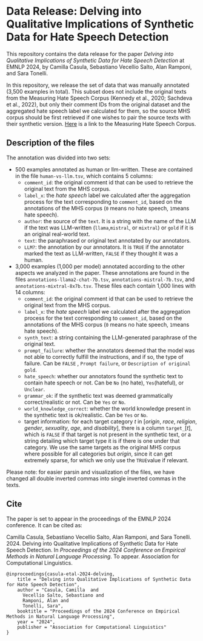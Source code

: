 # Data Release: Delving into Qualitative Implications of Synthetic Data for Hate Speech Detection
This repository contains the data release for the paper *Delving into Qualitative Implications of Synthetic Data for Hate Speech Detection* at EMNLP 2024, by Camilla Casula, Sebastiano Vecellio Salto, Alan Ramponi, and Sara Tonelli.

In this repository, we release the set of data that was manually annotated (3,500 examples in total). This subset does not include the original texts from the Measuring Hate Speech Corpus (Kennedy et al., 2020; Sachdeva et al., 2022), but only their comment IDs from the original dataset and the aggregated hate speech label we calculated for them, so the source MHS corpus should be first retrieved if one wishes to pair the source texts with their synthetic version.
[Here](https://huggingface.co/datasets/ucberkeley-dlab/measuring-hate-speech) is a link to the Measuring Hate Speech Corpus. 

## Description of the files
The annotation was divided into two sets:
- 500 examples annotated as human or llm-written. These are contained in the file `human-vs-llm.tsv`, which contains 5 columns:
	- `comment_id`: the original comment id that can be used to retrieve the original text from the MHS corpus.
	- `label_x`: the *hate speech* label we calculated after the aggregation process for the text corresponding to `comment_id`, based on the annotations of the MHS corpus (`0` means no hate speech, `1`means hate speech).
	- `author`: the source of the `text`. It is a string with the name of the LLM if the text was LLM-written (`llama`,`mistral`, or `mixtral`) or `gold` if it is an original real-world text.
	- `text`: the paraphrased or original text annotated by our annotators.
	- `LLM?`: the annotation by our annotators. It is `TRUE` if the annotator marked the text as LLM-written, `FALSE` if they thought it was a human.
- 3,000 examples (1,000 per model) annotated according to the other aspects we analyzed in the paper. These annotations are found in the files `annotations-llama2-chat-7b.tsv`, `annotations-mistral-7b.tsv`, and `annotations-mixtral-8x7b.tsv`. These files each contain 1,000 lines with 14 columns:
	- `comment_id`: the original comment id that can be used to retrieve the original text from the MHS corpus.
	- `label_x`: the *hate speech* label we calculated after the aggregation process for the text corresponding to `comment_id`, based on the annotations of the MHS corpus (`0` means no hate speech, `1`means hate speech).
	- `synth_text`: a string containing the LLM-generated paraphrase of the original text.
	- `prompt_failure`: whether the annotators deemed that the model was not able to correctly fulfill the instructions, and if so, the type of failure. Can be `FALSE` , `Prompt failure`, or `Description of original gold`.
	- `hate_speech`: whether our annotators found the synthetic text to contain hate speech or not. Can be `No` (no hate), `Yes`(hateful), or `Unclear`.
	- `grammar_ok`: if the synthetic text was deemed grammatically correct/realistic or not. Can be `Yes` or `No`.
	- `world_knowledge_correct`: whether the world knowledge present in the synthetic text is ok/realistic. Can be `Yes` or `No`.
	- target information: for each target category *t* in [*origin*, *race*, *religion*, *gender*, *sexuality*, *age*, and *disability*], there is a column `target_`\[*t*\], which is `FALSE` if that target is not present in the synthetic text, or a string detailing which target type it is if there is one under that category. We use the same targets as the original MHS corpus where possible for all categories but *origin*, since it can get extremely sparse, for which we only use the `TRUE`value if relevant.

Please note: for easier parsin and visualization of the files, we have changed all double inverted commas into single inverted commas in the texts.

## Cite
The paper is set to appear in the proceedings of the EMNLP 2024 conference. 
It can be cited as:

Camilla Casula, Sebastiano Vecellio Salto, Alan Ramponi, and Sara Tonelli. 2024. Delving into Qualitative Implications of Synthetic Data for Hate Speech Detection. In *Proceedings of the 2024 Conference on Empirical Methods in Natural Language Processing*. To appear. Association for Computational Linguistics.

```
@inproceedings{casula-etal-2024-delving,
    title = "Delving into Qualitative Implications of Synthetic Data for Hate Speech Detection",
    author = "Casula, Camilla  and
      Vecellio Salto, Sebastiano and
      Ramponi, Alan and
      Tonelli, Sara",
    booktitle = "Proceedings of the 2024 Conference on Empirical Methods in Natural Language Processing",
    year = "2024",
    publisher = "Association for Computational Linguistics"
}
```
